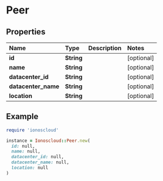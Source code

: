 # Peer

## Properties

| Name | Type | Description | Notes |
| :--- | :--- | :--- | :--- |
| **id** | **String** |  | \[optional\] |
| **name** | **String** |  | \[optional\] |
| **datacenter\_id** | **String** |  | \[optional\] |
| **datacenter\_name** | **String** |  | \[optional\] |
| **location** | **String** |  | \[optional\] |

## Example

```ruby
require 'ionoscloud'

instance = Ionoscloud::Peer.new(
  id: null,
  name: null,
  datacenter_id: null,
  datacenter_name: null,
  location: null
)
```

